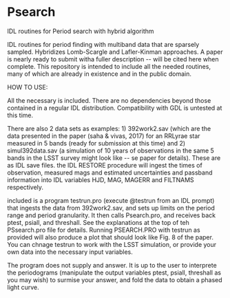 # Psearch
IDL routines for Period search with hybrid algorithm

IDL routines for period finding with multiband data that are sparsely sampled.  Hybridizes Lomb-Scargle and Lafler-Kinman approaches. A paper is nearly ready to submit witha fuller description -- will be cited here when complete.  This repository is intended to include all the needed routines, many of which are already in existence and in the public domain.  


HOW TO USE:

All the necessary is included. There are no dependencies beyond those contained in a regular IDL distribution.
Compatibility with GDL is untested at this time.

There are also 2 data sets as examples:  1) 392work2.sav (which are the data presented in the paper (saha & vivas, 2017) for an RRLyrae star measured in 5 bands (ready for submission at this time)  and 2) simul392data.sav (a simulation of 10 years of observations in the same 5 bands in the LSST survey might look like -- se paper for details).  These are as IDL save files. the IDL RESTORE procedure will ingest the times of observation, measured mags and estimated uncertainties and passband information into IDL variables HJD, MAG, MAGERR and FILTNAMS respectively.

included is a program testrun.pro  (execute @testrun from an IDL prompt) that ingests the data from 392work2.sav, and sets up limits on the period range and period granularity. It then calls Psearch.pro, and receives back ptest, psiall, and threshall. See the explanations at the top of teh PSsearch.pro file for details. Running PSEARCH.PRO with testrun as provided will also produce a plot that should look like Fig. 8 of the paper.  You can chnage testrun to work with the LSST simulation, or provide your own data into the necessary input variables.

The program does not supply and answer. It is up to the user to interprete the periodograms (manipulate the output variables ptest, psiall, threshall as you may wish) to surmise your answer, and fold the data to obtain a phased light curve.
